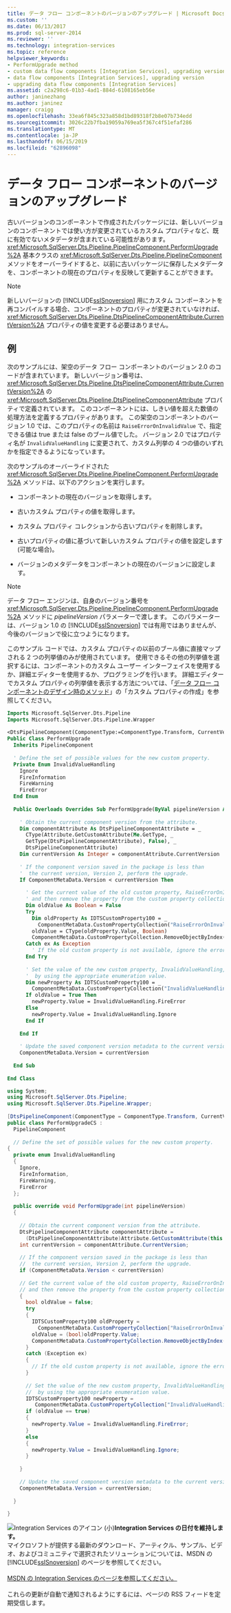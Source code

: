 ```yaml
---
title: データ フロー コンポーネントのバージョンのアップグレード | Microsoft Docs
ms.custom: ''
ms.date: 06/13/2017
ms.prod: sql-server-2014
ms.reviewer: ''
ms.technology: integration-services
ms.topic: reference
helpviewer_keywords:
- PerformUpgrade method
- custom data flow components [Integration Services], upgrading version
- data flow components [Integration Services], upgrading version
- upgrading data flow components [Integration Services]
ms.assetid: c2a298c6-01b3-4ad1-884d-6108165eb56e
author: janinezhang
ms.author: janinez
manager: craigg
ms.openlocfilehash: 33ea6f845c323a858d1bd89318f2b8e07b734edd
ms.sourcegitcommit: 3026c22b7fba19059a769ea5f367c4f51efaf286
ms.translationtype: MT
ms.contentlocale: ja-JP
ms.lasthandoff: 06/15/2019
ms.locfileid: "62896098"
---
```

# <a name="upgrading-the-version-of-a-data-flow-component"></a>データ フロー コンポーネントのバージョンのアップグレード
  古いバージョンのコンポーネントで作成されたパッケージには、新しいバージョンのコンポーネントでは使い方が変更されているカスタム プロパティなど、既に有効でないメタデータが含まれている可能性があります。 <xref:Microsoft.SqlServer.Dts.Pipeline.PipelineComponent.PerformUpgrade%2A> 基本クラスの <xref:Microsoft.SqlServer.Dts.Pipeline.PipelineComponent> メソッドをオーバーライドすると、以前に古いパッケージに保存したメタデータを、コンポーネントの現在のプロパティを反映して更新することができます。  
  
> [!NOTE]  
>  新しいバージョンの [!INCLUDE[ssISnoversion](../../../includes/ssisnoversion-md.md)] 用にカスタム コンポーネントを再コンパイルする場合、コンポーネントのプロパティが変更されていなければ、<xref:Microsoft.SqlServer.Dts.Pipeline.DtsPipelineComponentAttribute.CurrentVersion%2A> プロパティの値を変更する必要はありません。  
  
## <a name="example"></a>例  
 次のサンプルには、架空のデータ フロー コンポーネントのバージョン 2.0 のコードが含まれています。 新しいバージョン番号は、<xref:Microsoft.SqlServer.Dts.Pipeline.DtsPipelineComponentAttribute.CurrentVersion%2A> の <xref:Microsoft.SqlServer.Dts.Pipeline.DtsPipelineComponentAttribute> プロパティで定義されています。 このコンポーネントには、しきい値を超えた数値の処理方法を定義するプロパティがあります。 この架空のコンポーネントのバージョン 1.0 では、このプロパティの名前は `RaiseErrorOnInvalidValue` で、指定できる値は true または false のブール値でした。 バージョン 2.0 ではプロパティ名が `InvalidValueHandling` に変更されて、カスタム列挙の 4 つの値のいずれかを指定できるようになっています。  
  
 次のサンプルのオーバーライドされた <xref:Microsoft.SqlServer.Dts.Pipeline.PipelineComponent.PerformUpgrade%2A> メソッドは、以下のアクションを実行します。  
  
-   コンポーネントの現在のバージョンを取得します。  
  
-   古いカスタム プロパティの値を取得します。  
  
-   カスタム プロパティ コレクションから古いプロパティを削除します。  
  
-   古いプロパティの値に基づいて新しいカスタム プロパティの値を設定します (可能な場合)。  
  
-   バージョンのメタデータをコンポーネントの現在のバージョンに設定します。  
  
> [!NOTE]  
>  データ フロー エンジンは、自身のバージョン番号を <xref:Microsoft.SqlServer.Dts.Pipeline.PipelineComponent.PerformUpgrade%2A> メソッドに *pipelineVersion* パラメーターで渡します。 このパラメーターは、バージョン 1.0 の [!INCLUDE[ssISnoversion](../../../includes/ssisnoversion-md.md)] では有用ではありませんが、今後のバージョンで役に立つようになります。  
  
 このサンプル コードでは、カスタム プロパティの以前のブール値に直接マップされる 2 つの列挙値のみが使用されています。 使用できるその他の列挙値を選択するには、コンポーネントのカスタム ユーザー インターフェイスを使用するか、詳細エディターを使用するか、プログラミングを行います。 詳細エディターでカスタム プロパティの列挙値を表示する方法については、「[データ フロー コンポーネントのデザイン時のメソッド](design-time-methods-of-a-data-flow-component.md)」の「カスタム プロパティの作成」を参照してください。  
  
```vb  
Imports Microsoft.SqlServer.Dts.Pipeline  
Imports Microsoft.SqlServer.Dts.Pipeline.Wrapper  
  
<DtsPipelineComponent(ComponentType:=ComponentType.Transform, CurrentVersion:=2)> _  
Public Class PerformUpgrade  
  Inherits PipelineComponent  
  
  ' Define the set of possible values for the new custom property.  
  Private Enum InvalidValueHandling  
    Ignore  
    FireInformation  
    FireWarning  
    FireError  
  End Enum  
  
  Public Overloads Overrides Sub PerformUpgrade(ByVal pipelineVersion As Integer)  
  
    ' Obtain the current component version from the attribute.  
    Dim componentAttribute As DtsPipelineComponentAttribute = _  
      CType(Attribute.GetCustomAttribute(Me.GetType, _  
      GetType(DtsPipelineComponentAttribute), False), _  
      DtsPipelineComponentAttribute)  
    Dim currentVersion As Integer = componentAttribute.CurrentVersion  
  
    ' If the component version saved in the package is less than  
    '  the current version, Version 2, perform the upgrade.  
    If ComponentMetaData.Version < currentVersion Then  
  
      ' Get the current value of the old custom property, RaiseErrorOnInvalidValue,   
      ' and then remove the property from the custom property collection.  
      Dim oldValue As Boolean = False  
      Try  
        Dim oldProperty As IDTSCustomProperty100 = _  
          ComponentMetaData.CustomPropertyCollection("RaiseErrorOnInvalidValue")  
        oldValue = CType(oldProperty.Value, Boolean)  
        ComponentMetaData.CustomPropertyCollection.RemoveObjectByIndex("RaiseErrorOnInvalidValue")  
      Catch ex As Exception  
        ' If the old custom property is not available, ignore the error.  
      End Try  
  
      ' Set the value of the new custom property, InvalidValueHandling,  
      '  by using the appropriate enumeration value.  
      Dim newProperty As IDTSCustomProperty100 = _  
        ComponentMetaData.CustomPropertyCollection("InvalidValueHandling")  
      If oldValue = True Then  
        newProperty.Value = InvalidValueHandling.FireError  
      Else  
        newProperty.Value = InvalidValueHandling.Ignore  
      End If  
  
    End If  
  
    ' Update the saved component version metadata to the current version.  
    ComponentMetaData.Version = currentVersion  
  
  End Sub  
  
End Class  
```  
  
```csharp  
using System;  
using Microsoft.SqlServer.Dts.Pipeline;  
using Microsoft.SqlServer.Dts.Pipeline.Wrapper;  
  
[DtsPipelineComponent(ComponentType = ComponentType.Transform, CurrentVersion = 2)]  
public class PerformUpgradeCS :  
  PipelineComponent  
  
  // Define the set of possible values for the new custom property.  
{  
  private enum InvalidValueHandling  
  {  
    Ignore,  
    FireInformation,  
    FireWarning,  
    FireError  
  };  
  
  public override void PerformUpgrade(int pipelineVersion)  
  {  
  
    // Obtain the current component version from the attribute.  
    DtsPipelineComponentAttribute componentAttribute =   
      (DtsPipelineComponentAttribute)Attribute.GetCustomAttribute(this.GetType(), typeof(DtsPipelineComponentAttribute), false);  
    int currentVersion = componentAttribute.CurrentVersion;  
  
    // If the component version saved in the package is less than  
    //  the current version, Version 2, perform the upgrade.  
    if (ComponentMetaData.Version < currentVersion)  
  
    // Get the current value of the old custom property, RaiseErrorOnInvalidValue,   
    // and then remove the property from the custom property collection.  
    {  
      bool oldValue = false;  
      try  
      {  
        IDTSCustomProperty100 oldProperty =   
          ComponentMetaData.CustomPropertyCollection["RaiseErrorOnInvalidValue"];  
        oldValue = (bool)oldProperty.Value;  
        ComponentMetaData.CustomPropertyCollection.RemoveObjectByIndex("RaiseErrorOnInvalidValue");  
      }  
      catch (Exception ex)  
      {  
        // If the old custom property is not available, ignore the error.  
      }  
  
      // Set the value of the new custom property, InvalidValueHandling,  
      //  by using the appropriate enumeration value.  
      IDTSCustomProperty100 newProperty =   
         ComponentMetaData.CustomPropertyCollection["InvalidValueHandling"];  
      if (oldValue == true)  
      {  
        newProperty.Value = InvalidValueHandling.FireError;  
      }  
      else  
      {  
        newProperty.Value = InvalidValueHandling.Ignore;  
      }  
  
    }  
  
    // Update the saved component version metadata to the current version.  
    ComponentMetaData.Version = currentVersion;  
  
  }  
  
}  
```  
  
![Integration Services のアイコン (小)](../../media/dts-16.gif "Integration Services アイコン (小)")**Integration Services の日付を維持します。**<br /> マイクロソフトが提供する最新のダウンロード、アーティクル、サンプル、ビデオ、およびコミュニティで選択されたソリューションについては、MSDN の [!INCLUDE[ssISnoversion](../../../includes/ssisnoversion-md.md)] のページを参照してください。<br /><br /> [MSDN の Integration Services のページを参照してください。](https://go.microsoft.com/fwlink/?LinkId=136655)<br /><br /> これらの更新が自動で通知されるようにするには、ページの RSS フィードを定期受信します。  
  
  
